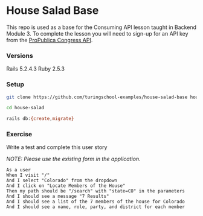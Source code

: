 # House Salad Base

This repo is used as a base for the Consuming API lesson taught in Backend Module 3. To complete the lesson you will need to sign-up for an API key from the [ProPublica Congress API](https://projects.propublica.org/api-docs/congress-api/).

### Versions

Rails 5.2.4.3
Ruby 2.5.3

### Setup

```bash
git clone https://github.com/turingschool-examples/house-salad-base house-salad

cd house-salad

rails db:{create,migrate}
```

### Exercise

Write a test and complete this user story

*NOTE: Please use the existing form in the application.*

```
As a user
When I visit "/"
And I select "Colorado" from the dropdown
And I click on "Locate Members of the House"
Then my path should be "/search" with "state=CO" in the parameters
And I should see a message "7 Results"
And I should see a list of the 7 members of the house for Colorado
And I should see a name, role, party, and district for each member
```
